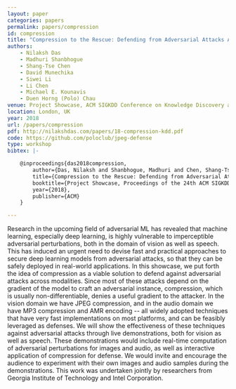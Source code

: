 ```yaml
---
layout: paper
categories: papers
permalink: papers/compression
id: compression
title: "Compression to the Rescue: Defending from Adversarial Attacks Across Modalities"
authors:
    - Nilaksh Das
    - Madhuri Shanbhogue
    - Shang-Tse Chen
    - David Munechika
    - Siwei Li
    - Li Chen
    - Michael E. Kounavis
    - Duen Horng (Polo) Chau
venue: Project Showcase, ACM SIGKDD Conference on Knowledge Discovery and Data Mining
location: London, UK
year: 2018
url: /papers/compression
pdf: http://nilakshdas.com/papers/18-compression-kdd.pdf
code: https://github.com/poloclub/jpeg-defense
type: workshop
bibtex: |-

    @inproceedings{das2018compression,
        author={Das, Nilaksh and Shanbhogue, Madhuri and Chen, Shang-Tse and Hohman, Fred and Li, Siwei and Chen, Li and Kounavis, Michael E. and Chau, Duen Horng},
        title={Compression to the Rescue: Defending from Adversarial Attacks Across Modalities},
        booktitle={Project Showcase, Proceedings of the 24th ACM SIGKDD International Conference on Knowledge Discovery \& Data Mining (KDD)},
        year={2018},
        publisher={ACM}
    } 

---
```


Research in the upcoming field of adversarial ML has revealed that machine learning, especially deep learning, is highly vulnerable to imperceptible adversarial perturbations, both in the domain of vision as well as speech.
This has induced an urgent need to devise fast and practical approaches to secure deep learning models from adversarial attacks, so that they can be safely deployed in real-world applications. 
In this showcase, we put forth the idea of compression as a viable solution to defend against adversarial attacks across modalities. 
Since most of these attacks depend on the gradient of the model to craft an adversarial instance, compression, which is usually non-differentiable, denies a useful gradient to the attacker. 
In the vision domain we have JPEG compression, and in the audio domain we have MP3 compression and AMR encoding -- all widely adopted techniques that have very fast implementations on most platforms, and can be feasibly leveraged as defenses. 
We will show the effectiveness of these techniques against adversarial attacks through live demonstrations, both for vision as well as speech.
These demonstrations would include real-time computation of adversarial perturbations for images and audio, as well as interactive application of compression for defense. 
We would invite and encourage the audience to experiment with their own images and audio samples during the demonstrations. 
This work was undertaken jointly by researchers from Georgia Institute of Technology and Intel Corporation.
